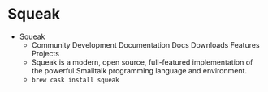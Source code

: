 # Squeak
- [Squeak](https://squeak.org/)
  -  Community Development Documentation Docs Downloads Features Projects
  - Squeak is a modern, open source, full-featured implementation of the powerful Smalltalk programming language and environment.
  - `brew cask install squeak`
